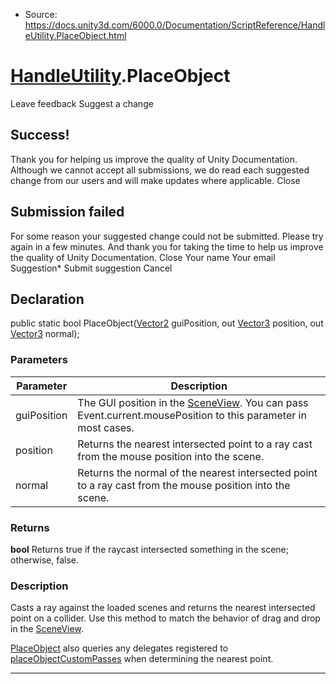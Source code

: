 * Source: https://docs.unity3d.com/6000.0/Documentation/ScriptReference/HandleUtility.PlaceObject.html

#  [HandleUtility](https://docs.unity3d.com/6000.0/Documentation/ScriptReference/HandleUtility.html).PlaceObject
Leave feedback
Suggest a change
## Success!
Thank you for helping us improve the quality of Unity Documentation. Although we cannot accept all submissions, we do read each suggested change from our users and will make updates where applicable.
Close
## Submission failed
For some reason your suggested change could not be submitted. Please <a>try again</a> in a few minutes. And thank you for taking the time to help us improve the quality of Unity Documentation.
Close
Your name Your email Suggestion* Submit suggestion
Cancel
## Declaration
public static bool PlaceObject([Vector2](https://docs.unity3d.com/6000.0/Documentation/ScriptReference/Vector2.html) guiPosition, out [Vector3](https://docs.unity3d.com/6000.0/Documentation/ScriptReference/Vector3.html) position, out [Vector3](https://docs.unity3d.com/6000.0/Documentation/ScriptReference/Vector3.html) normal); 
### Parameters
Parameter | Description  
---|---  
guiPosition | The GUI position in the [SceneView](https://docs.unity3d.com/6000.0/Documentation/ScriptReference/SceneView.html). You can pass Event.current.mousePosition to this parameter in most cases.  
position | Returns the nearest intersected point to a ray cast from the mouse position into the scene.  
normal | Returns the normal of the nearest intersected point to a ray cast from the mouse position into the scene.  
### Returns
**bool** Returns true if the raycast intersected something in the scene; otherwise, false. 
### Description
Casts a ray against the loaded scenes and returns the nearest intersected point on a collider.
Use this method to match the behavior of drag and drop in the [SceneView](https://docs.unity3d.com/6000.0/Documentation/ScriptReference/SceneView.html).  
  
[PlaceObject](https://docs.unity3d.com/6000.0/Documentation/ScriptReference/HandleUtility.PlaceObject.html) also queries any delegates registered to [placeObjectCustomPasses](https://docs.unity3d.com/6000.0/Documentation/ScriptReference/HandleUtility-placeObjectCustomPasses.html) when determining the nearest point.
* * *

